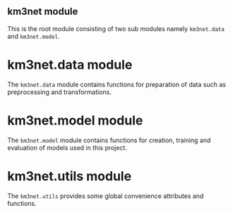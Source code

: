 km3net module
-------------

This is the root module consisting of two sub modules namely `km3net.data` and
`km3net.model`.

km3net.data module
==================

The `km3net.data` module contains functions for preparation of data such as
preprocessing and transformations.

km3net.model module
===================

The `km3net.model` module contains functions for creation, training and
evaluation of models used in this project.

km3net.utils module
===================

The `km3net.utils` provides some global convenience attributes and functions.
